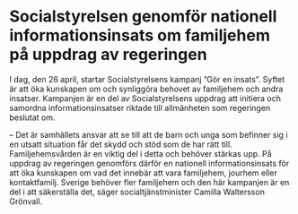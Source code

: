 # Socialstyrelsen genomför nationell informationsinsats om familjehem på uppdrag av regeringen

I dag, den 26 april, startar Socialstyrelsens kampanj ”Gör en insats”. Syftet är att öka kunskapen om och synliggöra behovet av familjehem och andra insatser. Kampanjen är en del av Socialstyrelsens uppdrag att initiera och samordna informationsinsatser riktade till allmänheten som regeringen beslutat om.

– Det är samhällets ansvar att se till att de barn och unga som befinner sig i en utsatt situation får det skydd och stöd som de har rätt till. Familjehemsvården är en viktig del i detta och behöver stärkas upp. På uppdrag av regeringen genomförs därför en nationell informationsinsats för att öka kunskapen om vad det innebär att vara familjehem, jourhem eller kontaktfamilj. Sverige behöver fler familjehem och den här kampanjen är en del i att säkerställa det, säger socialtjänstminister Camilla Waltersson Grönvall.
